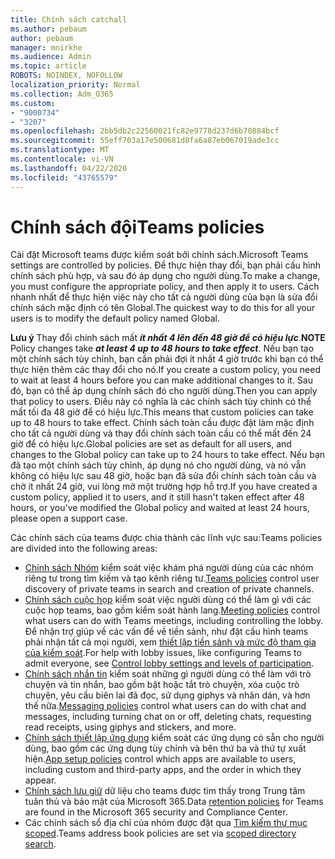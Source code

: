 ```yaml
---
title: Chính sách catchall
ms.author: pebaum
author: pebaum
manager: mnirkhe
ms.audience: Admin
ms.topic: article
ROBOTS: NOINDEX, NOFOLLOW
localization_priority: Normal
ms.collection: Adm_O365
ms.custom:
- "9000734"
- "3207"
ms.openlocfilehash: 2bb5db2c22560021fc82e9778d237d6b70884bcf
ms.sourcegitcommit: 55eff703a17e500681d8fa6a87eb067019ade3cc
ms.translationtype: MT
ms.contentlocale: vi-VN
ms.lasthandoff: 04/22/2020
ms.locfileid: "43765579"
---
```

# <a name="teams-policies"></a><span data-ttu-id="8b90d-102">Chính sách đội</span><span class="sxs-lookup"><span data-stu-id="8b90d-102">Teams policies</span></span>

<span data-ttu-id="8b90d-103">Cài đặt Microsoft teams được kiểm soát bởi chính sách.</span><span class="sxs-lookup"><span data-stu-id="8b90d-103">Microsoft Teams settings are controlled by policies.</span></span> <span data-ttu-id="8b90d-104">Để thực hiện thay đổi, bạn phải cấu hình chính sách phù hợp, và sau đó áp dụng cho người dùng.</span><span class="sxs-lookup"><span data-stu-id="8b90d-104">To make a change, you must configure the appropriate policy, and then apply it to users.</span></span> <span data-ttu-id="8b90d-105">Cách nhanh nhất để thực hiện việc này cho tất cả người dùng của bạn là sửa đổi chính sách mặc định có tên Global.</span><span class="sxs-lookup"><span data-stu-id="8b90d-105">The quickest way to do this for all your users is to modify the default policy named Global.</span></span> 

<span data-ttu-id="8b90d-106">**Lưu ý** Thay đổi chính sách mất ***ít nhất 4 lên đến 48 giờ để có hiệu lực***.</span><span class="sxs-lookup"><span data-stu-id="8b90d-106">**NOTE** Policy changes take ***at least 4 up to 48 hours to take effect***.</span></span> <span data-ttu-id="8b90d-107">Nếu bạn tạo một chính sách tùy chỉnh, bạn cần phải đợi ít nhất 4 giờ trước khi bạn có thể thực hiện thêm các thay đổi cho nó.</span><span class="sxs-lookup"><span data-stu-id="8b90d-107">If you create a custom policy, you need to wait at least 4 hours before you can make additional changes to it.</span></span> <span data-ttu-id="8b90d-108">Sau đó, bạn có thể áp dụng chính sách đó cho người dùng.</span><span class="sxs-lookup"><span data-stu-id="8b90d-108">Then you can apply that policy to users.</span></span> <span data-ttu-id="8b90d-109">Điều này có nghĩa là các chính sách tùy chỉnh có thể mất tối đa 48 giờ để có hiệu lực.</span><span class="sxs-lookup"><span data-stu-id="8b90d-109">This means that custom policies can take up to 48 hours to take effect.</span></span> <span data-ttu-id="8b90d-110">Chính sách toàn cầu được đặt làm mặc định cho tất cả người dùng và thay đổi chính sách toàn cầu có thể mất đến 24 giờ để có hiệu lực.</span><span class="sxs-lookup"><span data-stu-id="8b90d-110">Global policies are set as default for all users, and changes to the Global policy can take up to 24 hours to take effect.</span></span> <span data-ttu-id="8b90d-111">Nếu bạn đã tạo một chính sách tùy chỉnh, áp dụng nó cho người dùng, và nó vẫn không có hiệu lực sau 48 giờ, hoặc bạn đã sửa đổi chính sách toàn cầu và chờ ít nhất 24 giờ, vui lòng mở một trường hợp hỗ trợ.</span><span class="sxs-lookup"><span data-stu-id="8b90d-111">If you have created a custom policy, applied it to users, and it still hasn't taken effect after 48 hours, or you've modified the Global policy and waited at least 24 hours, please open a support case.</span></span>

<span data-ttu-id="8b90d-112">Các chính sách của teams được chia thành các lĩnh vực sau:</span><span class="sxs-lookup"><span data-stu-id="8b90d-112">Teams policies are divided into the following areas:</span></span>

- <span data-ttu-id="8b90d-113">[Chính sách Nhóm](https://docs.microsoft.com/MicrosoftTeams/teams-policies) kiểm soát việc khám phá người dùng của các nhóm riêng tư trong tìm kiếm và tạo kênh riêng tư.</span><span class="sxs-lookup"><span data-stu-id="8b90d-113">[Teams policies](https://docs.microsoft.com/MicrosoftTeams/teams-policies) control user discovery of private teams in search and creation of private channels.</span></span>  
- <span data-ttu-id="8b90d-114">[Chính sách cuộc họp](https://docs.microsoft.com/microsoftteams/meeting-policies-in-teams) kiểm soát việc người dùng có thể làm gì với các cuộc họp teams, bao gồm kiểm soát hành lang.</span><span class="sxs-lookup"><span data-stu-id="8b90d-114">[Meeting policies](https://docs.microsoft.com/microsoftteams/meeting-policies-in-teams) control what users can do with Teams meetings, including controlling the lobby.</span></span> <span data-ttu-id="8b90d-115">Để nhận trợ giúp về các vấn đề về tiền sảnh, như đặt cấu hình teams phải nhận tất cả mọi người, xem [thiết lập tiền sảnh và mức độ tham gia của kiểm soát](https://docs.microsoft.com/alchemyinsights/bypass-lobby).</span><span class="sxs-lookup"><span data-stu-id="8b90d-115">For help with lobby issues, like configuring Teams to admit everyone, see [Control lobby settings and levels of participation](https://docs.microsoft.com/alchemyinsights/bypass-lobby).</span></span>
- <span data-ttu-id="8b90d-116">[Chính sách nhắn tin](https://docs.microsoft.com/microsoftteams/messaging-policies-in-teams) kiểm soát những gì người dùng có thể làm với trò chuyện và tin nhắn, bao gồm bật hoặc tắt trò chuyện, xóa cuộc trò chuyện, yêu cầu biên lai đã đọc, sử dụng giphys và nhãn dán, và hơn thế nữa.</span><span class="sxs-lookup"><span data-stu-id="8b90d-116">[Messaging policies](https://docs.microsoft.com/microsoftteams/messaging-policies-in-teams) control what users can do with chat and messages, including turning chat on or off, deleting chats, requesting read receipts, using giphys and stickers, and more.</span></span>
- <span data-ttu-id="8b90d-117">[Chính sách thiết lập ứng dụng](https://docs.microsoft.com/MicrosoftTeams/teams-app-setup-policies) kiểm soát các ứng dụng có sẵn cho người dùng, bao gồm các ứng dụng tùy chỉnh và bên thứ ba và thứ tự xuất hiện.</span><span class="sxs-lookup"><span data-stu-id="8b90d-117">[App setup policies](https://docs.microsoft.com/MicrosoftTeams/teams-app-setup-policies) control which apps are available to users, including custom and third-party apps, and the order in which they appear.</span></span>  
- <span data-ttu-id="8b90d-118">[Chính sách lưu giữ](https://docs.microsoft.com/microsoftteams/retention-policies) dữ liệu cho teams được tìm thấy trong Trung tâm tuân thủ và bảo mật của Microsoft 365.</span><span class="sxs-lookup"><span data-stu-id="8b90d-118">Data [retention policies](https://docs.microsoft.com/microsoftteams/retention-policies) for Teams are found in the Microsoft 365 security and Compliance Center.</span></span>
- <span data-ttu-id="8b90d-119">Các chính sách sổ địa chỉ của nhóm được đặt qua [Tìm kiếm thư mục scoped](https://docs.microsoft.com/MicrosoftTeams/teams-scoped-directory-search).</span><span class="sxs-lookup"><span data-stu-id="8b90d-119">Teams address book policies are set via [scoped directory search](https://docs.microsoft.com/MicrosoftTeams/teams-scoped-directory-search).</span></span>